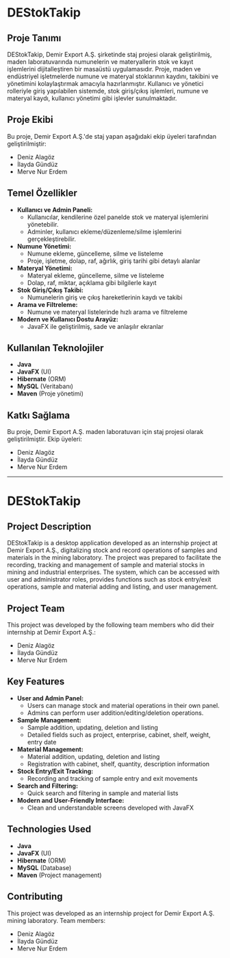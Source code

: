 # DEStokTakip

## Proje Tanımı
DEStokTakip, Demir Export A.Ş. şirketinde staj projesi olarak geliştirilmiş, maden laboratuvarında numunelerin ve materyallerin stok ve kayıt işlemlerini dijitalleştiren bir masaüstü uygulamasıdır.
Proje, maden ve endüstriyel işletmelerde numune ve materyal stoklarının kaydını, takibini ve yönetimini kolaylaştırmak amacıyla hazırlanmıştır.
Kullanıcı ve yönetici rolleriyle giriş yapılabilen sistemde, stok giriş/çıkış işlemleri, numune ve materyal kaydı, kullanıcı yönetimi gibi işlevler sunulmaktadır.

## Proje Ekibi
Bu proje, Demir Export A.Ş.'de staj yapan aşağıdaki ekip üyeleri tarafından geliştirilmiştir:

- Deniz Alagöz
- İlayda Gündüz
- Merve Nur Erdem


## Temel Özellikler
- **Kullanıcı ve Admin Paneli:**
  - Kullanıcılar, kendilerine özel panelde stok ve materyal işlemlerini yönetebilir.
  - Adminler, kullanıcı ekleme/düzenleme/silme işlemlerini gerçekleştirebilir.
- **Numune Yönetimi:**
  - Numune ekleme, güncelleme, silme ve listeleme
  - Proje, işletme, dolap, raf, ağırlık, giriş tarihi gibi detaylı alanlar
- **Materyal Yönetimi:**
  - Materyal ekleme, güncelleme, silme ve listeleme
  - Dolap, raf, miktar, açıklama gibi bilgilerle kayıt
- **Stok Giriş/Çıkış Takibi:**
  - Numunelerin giriş ve çıkış hareketlerinin kaydı ve takibi
- **Arama ve Filtreleme:**
  - Numune ve materyal listelerinde hızlı arama ve filtreleme
- **Modern ve Kullanıcı Dostu Arayüz:**
  - JavaFX ile geliştirilmiş, sade ve anlaşılır ekranlar

## Kullanılan Teknolojiler
- **Java**
- **JavaFX** (UI)
- **Hibernate** (ORM)
- **MySQL** (Veritabanı)
- **Maven** (Proje yönetimi)


## Katkı Sağlama
Bu proje, Demir Export A.Ş. maden laboratuvarı için staj projesi olarak geliştirilmiştir.
Ekip üyeleri:

- Deniz Alagöz
- İlayda Gündüz
- Merve Nur Erdem

------------------------------------------------------------------------------------------------------------------------------------------------------------------------------------------------------------

# DEStokTakip

## Project Description
DEStokTakip is a desktop application developed as an internship project at Demir Export A.Ş., digitalizing stock and record operations of samples and materials in the mining laboratory.
The project was prepared to facilitate the recording, tracking and management of sample and material stocks in mining and industrial enterprises.
The system, which can be accessed with user and administrator roles, provides functions such as stock entry/exit operations, sample and material adding and listing, and user management.

## Project Team
This project was developed by the following team members who did their internship at Demir Export A.Ş.:

- Deniz Alagöz
- İlayda Gündüz
- Merve Nur Erdem

## Key Features
- **User and Admin Panel:**
  - Users can manage stock and material operations in their own panel.
  - Admins can perform user addition/editing/deletion operations.
- **Sample Management:**
  - Sample addition, updating, deletion and listing
  - Detailed fields such as project, enterprise, cabinet, shelf, weight, entry date
- **Material Management:**
  - Material addition, updating, deletion and listing
  - Registration with cabinet, shelf, quantity, description information
- **Stock Entry/Exit Tracking:**
  - Recording and tracking of sample entry and exit movements
- **Search and Filtering:**
  - Quick search and filtering in sample and material lists
- **Modern and User-Friendly Interface:**
  - Clean and understandable screens developed with JavaFX

## Technologies Used
- **Java**
- **JavaFX** (UI)
- **Hibernate** (ORM)
- **MySQL** (Database)
- **Maven** (Project management)

## Contributing
This project was developed as an internship project for Demir Export A.Ş. mining laboratory.
Team members:

- Deniz Alagöz
- İlayda Gündüz
- Merve Nur Erdem
